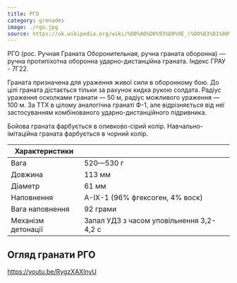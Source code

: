 ```yaml
---
title: РГО
category: grenades
image: ./rgo.jpg
source: https://uk.wikipedia.org/wiki/%D0%A0%D0%93%D0%9E_(%D0%B3%D1%80%D0%B0%D0%BD%D0%B0%D1%82%D0%B0)
---
```


РГО (рос. Ручная Граната Оборонительная, ручна граната оборонна) — ручна протипіхотна оборонна ударно-дистанційна граната. Індекс ГРАУ - 7Г22.

Граната призначена для ураження живої сили в оборонному бою. До цілі граната дістається тільки за рахунок кидка рукою солдата. Радіус ураження осколками гранати — 50 м, радіус можливого ураження — 100 м. За ТТХ в цілому аналогічна гранаті Ф-1, але відрізняється від неї застосуванням комбінованого ударно-дистанційного підривника.

Бойова граната фарбується в оливково-сірий колір. Навчально-імітаційна граната фарбується в чорний колір.

| Характеристики     |                                          |
| ------------------ | ---------------------------------------- |
| Вага               | 520—530 г                                |
| Довжина            | 113 мм                                   |
| Діаметр            | 61 мм                                    |
| Наповнення         | А-IX-1 (96% фгексоген, 4% воск)          |
| Вага наповнення    | 92 грами                                 |
| Механізм детонації | Запал УДЗ з часом уповільнення 3,2-4,2 с |

## Огляд гранати РГО

https://youtu.be/RygzXAXInyU
